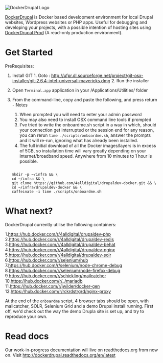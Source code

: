 ![DockerDrupal Logo](https://raw.githubusercontent.com/4alldigital/drupaldev-docker/master/docs/images/drupal-docker-logo-monochrome.png)

[DockerDrupal](https://www.4alldigital.io/docker-drupal) is Docker based development environment for local Drupal websites, Wordpress websites or PHP apps. Useful for debugging and developing your projects, with a possible intention of hosting sites using [DockerDrupal Prod](https://github.com/4alldigital/drupalprod-docker) (A read-only production environment).

# Get Started

  PreRequisites:
  1. Install GIT
    1. Goto : http://ufpr.dl.sourceforge.net/project/git-osx-installer/git-2.6.4-intel-universal-mavericks.dmg
    2. Run the installer

  1. Open `Terminal.app` application in your /Applications/Utilities/ folder
  2. From the command-line, copy and paste the following, and press return
    - Notes
      1. When prompted you will need to enter your admin password
      2. You may also need to install OSX command line tools if prompted
      3. I've tried to write the onboardme.sh script in a way in which, should your connection get interrupted or the session end for any reason, you can rerun ```time ./scripts/onboardme.sh```, answer the prompts and it will re-run, ignoring what has already been installed.
      4. The full initial download of all the Docker images/layers is in excess of 5GB, so installation time will vary greatly depending on your internet/broadband speed.  Anywhere from 10 minutes to 1 hour is possible.

  ```

     mkdir -p ~/infra && \
     cd ~/infra && \
     git clone https://github.com/4alldigital/drupaldev-docker.git && \
     cd ~/infra/drupaldev-docker && \
     caffeinate -i time ./scripts/onboardme.sh

  ```

# What next?

DockerDrupal currently utilise the following containers:

1.https://hub.docker.com/r/4alldigital/drupaldev-php
2.https://hub.docker.com/r/4alldigital/drupaldev-redis
3.https://hub.docker.com/r/4alldigital/drupaldev-behat
4.https://hub.docker.com/r/4alldigital/drupaldev-nginx
5.https://hub.docker.com/r/4alldigital/drupaldev-solr
6.https://hub.docker.com/r/selenium/hub
7.https://hub.docker.com/r/selenium/node-chrome-debug
8.https://hub.docker.com/r/selenium/node-firefox-debug
9.https://hub.docker.com/r/schickling/mailcatcher
10.https://hub.docker.com/r/_/mariadb
11.https://hub.docker.com/r/jwilder/docker-gen
12.https://hub.docker.com/r/rckrdstrgrd/nginx-proxy


  At the end of the `onboardme` script, 4 browser tabs should be open, with mailcatcher, SOLR, Selenium Grid and a demo Drupal install running.  First off, we'd check out the way the demo Drupla site is set up, and try to reproduce your own.


# Read docs

Our work-in-progress documentation will live on readthedocs.org from now on. Visit http://dockerdrupal.readthedocs.org/en/latest
